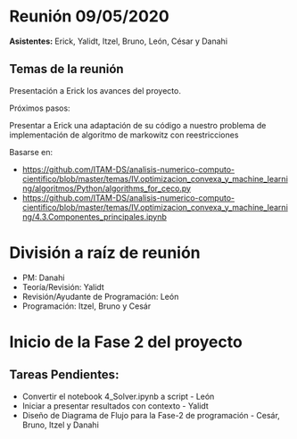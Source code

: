 
# Reunión 09/05/2020

**Asistentes:** Erick, Yalidt, Itzel, Bruno, León, César y Danahi

## Temas de la reunión

Presentación a Erick los avances del proyecto.

Próximos pasos:

Presentar a Erick una adaptación de su código a nuestro problema de implementación de algoritmo de markowitz con reestricciones

Basarse en:
 - https://github.com/ITAM-DS/analisis-numerico-computo-cientifico/blob/master/temas/IV.optimizacion_convexa_y_machine_learning/algoritmos/Python/algorithms_for_ceco.py
 - https://github.com/ITAM-DS/analisis-numerico-computo-cientifico/blob/master/temas/IV.optimizacion_convexa_y_machine_learning/4.3.Componentes_principales.ipynb
 
# División a raíz de reunión

* PM: Danahi
* Teoría/Revisión: Yalidt 
* Revisión/Ayudante de Programación: León
* Programación: Itzel, Bruno y Cesár

# Inicio de la Fase 2 del proyecto
## Tareas Pendientes:
- Convertir el notebook 4_Solver.ipynb a script - León
- Iniciar a presentar resultados con contexto - Yalidt
- Diseño de Diagrama de Flujo para la Fase-2 de programación - Cesár, Bruno, Itzel y Danahi
